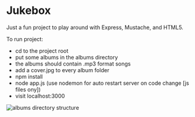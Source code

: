 # Jukebox

Just a fun project to play around with Express, Mustache, and HTML5.

To run project:
* cd to the project root
* put some albums in the albums directory
* the albums should contain .mp3 format songs
* add a cover.jpg to every album folder
* npm install
* node app.js (use nodemon for auto restart server on code change [js files ony])
* visit localhost:3000

![albums directory structure](img/albums)
